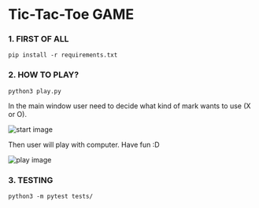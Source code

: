 # Tic-Tac-Toe GAME

### 1. FIRST OF ALL
```pip install -r requirements.txt```

### 2. HOW TO PLAY?
```python3 play.py```

In the main window user need to decide what kind of mark wants to use (X or O).

![start image](images/start.png)

Then user will play with computer.
Have fun :D

![play image](images/play.png)

### 3. TESTING 
```python3 -m pytest tests/```

